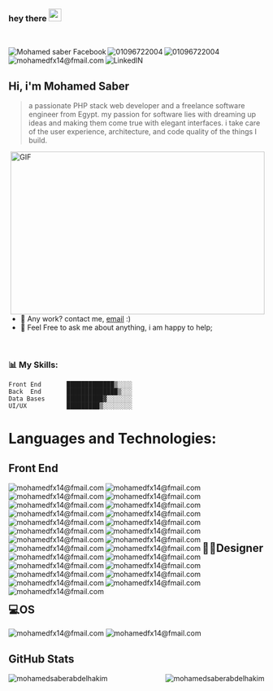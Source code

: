 ### hey there <img src="https://media.giphy.com/media/hvRJCLFzcasrR4ia7z/giphy.gif" width="25px">
<br/>
<p><a href="https://www.facebook.com/mohamedsaber">
  <img align="left" alt="Mohamed saber Facebook" src="https://img.shields.io/badge/Facebook-1877F2?style=for-the-badge&logo=facebook&logoColor=white" />
</a>
<a href="">
  <img align="left" alt="01096722004" src="https://img.shields.io/badge/WhatsApp-25D366?style=for-the-badge&logo=whatsapp&logoColor=white" />
</a>
<a href="">
  <img align="left" alt="01096722004" src="https://img.shields.io/badge/Telegram-2CA5E0?style=for-the-badge&logo=telegram&logoColor=white" />
</a>


<a href="">
  <img align="left" alt="mohamedfx14@fmail.com" src="https://img.shields.io/badge/Gmail-D14836?style=for-the-badge&logo=gmail&logoColor=white" />
</a>

<a href="https://www.linkedin.com/in/mohamed-saber-01096722004/">
  <img align="left" alt="LinkedIN"  src="https://img.shields.io/badge/LinkedIn-0077B5?style=for-the-badge&logo=linkedin&logoColor=white" />
</a>
 <br/> <br/>
  </p>
 <p>
  
  ## Hi, i'm Mohamed Saber
  > a passionate PHP stack web developer and a freelance software engineer from Egypt.
  >  my passion for software lies with dreaming up ideas and making them come true with elegant interfaces. i take care of the user experience, architecture, and code quality of the things I build.

  <img align="right" alt="GIF" src="https://user-images.githubusercontent.com/33199103/164587791-0741963c-7844-460d-b181-930397d55db3.gif" width="500" height="320" />
 
- 💼 Any work? contact me, [email](mailto:mohamedfx14@gmail.com) :)
- 💬 Feel Free to ask me about anything, i am happy to help;
<br>
</p>


### 📊 **My Skills:**
<p>
  
```text
Front End       █████████████▒░░░░   
Back  End       ██████████████▒░░░   
Data Bases      ██████████▓░░░░░░░   
UI/UX           █████████▒░░░░░░░░  
```
</p>



# **Languages and Technologies:** 

## Front End
<p>
<img align="left" alt="mohamedfx14@fmail.com" src="https://img.shields.io/badge/HTML-239120?style=for-the-badge&logo=html5&logoColor=white" />
<img align="left" alt="mohamedfx14@fmail.com" src="https://img.shields.io/badge/CSS-239120?&style=for-the-badge&logo=css3&logoColor=white" />
<img align="left" alt="mohamedfx14@fmail.com" src="https://img.shields.io/badge/JavaScript-F7DF1E?style=for-the-badge&logo=javascript&logoColor=black" />
<img align="left" alt="mohamedfx14@fmail.com" src="https://img.shields.io/badge/TypeScript-007ACC?style=for-the-badge&logo=typescript&logoColor=white" />
<img align="left" alt="mohamedfx14@fmail.com" src="https://img.shields.io/badge/HTML5-E34F26?style=for-the-badge&logo=html5&logoColor=white" />
<img align="left" alt="mohamedfx14@fmail.com" src="https://img.shields.io/badge/CSS3-1572B6?style=for-the-badge&logo=css3&logoColor=white" />
<img align="left" alt="mohamedfx14@fmail.com" src="https://img.shields.io/badge/Sass-CC6699?style=for-the-badge&logo=sass&logoColor=white" />
<img align="left" alt="mohamedfx14@fmail.com" src="https://img.shields.io/badge/PHP-777BB4?style=for-the-badge&logo=php&logoColor=white" />
<img align="left" alt="mohamedfx14@fmail.com" src="https://img.shields.io/badge/React-20232A?style=for-the-badge&logo=react&logoColor=61DAFB" />
 <br>
  <br>
<img align="left" alt="mohamedfx14@fmail.com" src="https://img.shields.io/badge/Angular-DD0031?style=for-the-badge&logo=angular&logoColor=white" />
<img align="left" alt="mohamedfx14@fmail.com" src="https://img.shields.io/badge/Tailwind_CSS-38B2AC?style=for-the-badge&logo=tailwind-css&logoColor=white" />
<img align="left" alt="mohamedfx14@fmail.com" src="https://img.shields.io/badge/Bootstrap-563D7C?style=for-the-badge&logo=bootstrap&logoColor=white" />
<img align="left" alt="mohamedfx14@fmail.com" src="https://img.shields.io/badge/Material--UI-0081CB?style=for-the-badge&logo=material-ui&logoColor=white" />
<img align="left" alt="mohamedfx14@fmail.com" src="https://img.shields.io/badge/Redux-593D88?style=for-the-badge&logo=redux&logoColor=white" />
<img align="left" alt="mohamedfx14@fmail.com" src="https://img.shields.io/badge/React_Router-CA4245?style=for-the-badge&logo=react-router&logoColor=white" />
<br>
<br>
<img align="left" alt="mohamedfx14@fmail.com" src="https://img.shields.io/badge/jQuery-0769AD?style=for-the-badge&logo=jquery&logoColor=white" />  
<img align="left" alt="mohamedfx14@fmail.com" src="https://img.shields.io/badge/Laravel-FF2D20?style=for-the-badge&logo=laravel&logoColor=whit" />
<img align="left" alt="mohamedfx14@fmail.com" src="https://img.shields.io/badge/Flutter-02569B?style=for-the-badge&logo=flutter&logoColor=white" />
<img align="left" alt="mohamedfx14@fmail.com" src="https://img.shields.io/badge/MySQL-00000F?style=for-the-badge&logo=mysql&logoColor=white" />
<img align="left" alt="mohamedfx14@fmail.com" src="https://img.shields.io/badge/PostgreSQL-316192?style=for-the-badge&logo=postgresql&logoColor=white" />
<img align="left" alt="mohamedfx14@fmail.com" src="https://img.shields.io/badge/MongoDB-4EA94B?style=for-the-badge&logo=mongodb&logoColor=white" />
<img align="left" alt="mohamedfx14@fmail.com" src="https://img.shields.io/badge/Heroku-430098?style=for-the-badge&logo=heroku&logoColor=whit" />  
 <br>
 </p>
 
## **🎨🎨Designer** 

<p>

<img align="left" alt="mohamedfx14@fmail.com" src="https://aleen42.github.io/badges/src/behance.svg" />
<img  alt="mohamedfx14@fmail.com" src="https://aleen42.github.io/badges/src/photoshop.svg" />
<img align="left" alt="mohamedfx14@fmail.com" src="https://aleen42.github.io/badges/src/zeplin.svg" />

</p>

## **💻OS** 

<p>

<img  alt="mohamedfx14@fmail.com" src="https://img.shields.io/badge/Windows-0078D6?style=for-the-badge&logo=windows&logoColor=white" />
<img   alt="mohamedfx14@fmail.com" src="https://img.shields.io/badge/Ubuntu-E95420?style=for-the-badge&logo=ubuntu&logoColor=white" />

<br>
  </p>
  

## **GitHub Stats**

<p>
<p><img align="left" src="https://github-readme-stats.vercel.app/api/top-langs?username=mohamedsaberabdelhakim&show_icons=true&locale=en&layout=compact&theme=blue-green" alt="mohamedsaberabdelhakim" /></p>
<p><img align="right" src="https://github-readme-stats.vercel.app/api?username=mohamedsaberabdelhakim&show_icons=true&locale=en&theme=blue-green"  alt="mohamedsaberabdelhakim" /></p></p>

